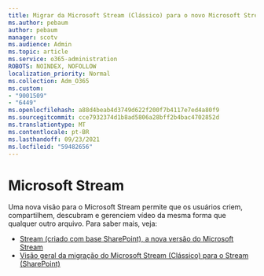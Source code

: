 ```yaml
---
title: Migrar da Microsoft Stream (Clássico) para o novo Microsoft Stream
ms.author: pebaum
author: pebaum
manager: scotv
ms.audience: Admin
ms.topic: article
ms.service: o365-administration
ROBOTS: NOINDEX, NOFOLLOW
localization_priority: Normal
ms.collection: Adm_O365
ms.custom:
- "9001509"
- "6449"
ms.openlocfilehash: a88d4beab4d3749d622f200f7b4117e7ed4a80f9
ms.sourcegitcommit: cce7932374d1b8ad5806a28bff2b4bac4702852d
ms.translationtype: MT
ms.contentlocale: pt-BR
ms.lasthandoff: 09/23/2021
ms.locfileid: "59482656"
---
```

# <a name="microsoft-stream"></a>Microsoft Stream

Uma nova visão para o Microsoft Stream permite que os usuários criem, compartilhem, descubram e gerenciem vídeo da mesma forma que qualquer outro arquivo. Para saber mais, veja:

- [Stream (criado com base SharePoint), a nova versão do Microsoft Stream](https://docs.microsoft.com/stream/streamnew/new-stream)
- [Visão geral da migração do Microsoft Stream (Clássico) para o Stream (SharePoint)](https://docs.microsoft.com/stream/streamnew/stream-classic-to-new-migration-overview)